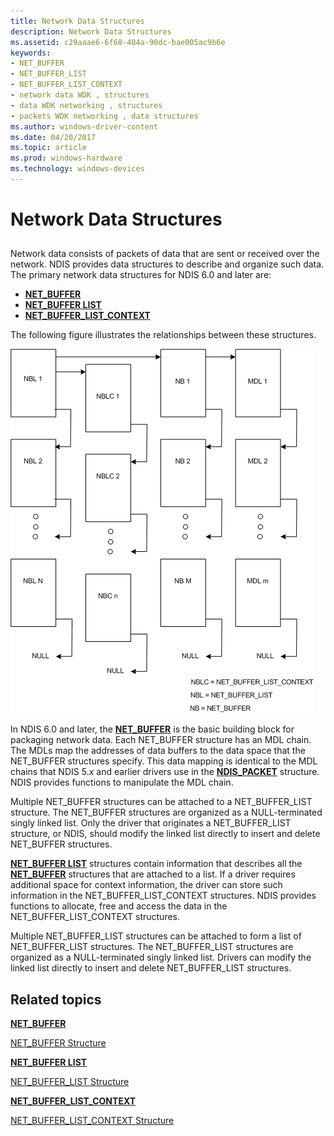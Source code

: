 ```yaml
---
title: Network Data Structures
description: Network Data Structures
ms.assetid: c29aaae6-6f68-404a-90dc-bae005ac9b6e
keywords:
- NET_BUFFER
- NET_BUFFER_LIST
- NET_BUFFER_LIST_CONTEXT
- network data WDK , structures
- data WDK networking , structures
- packets WDK networking , data structures
ms.author: windows-driver-content
ms.date: 04/20/2017
ms.topic: article
ms.prod: windows-hardware
ms.technology: windows-devices
---
```


# Network Data Structures


## <a href="" id="ddk-network-data-structures-ng"></a>


Network data consists of packets of data that are sent or received over the network. NDIS provides data structures to describe and organize such data. The primary network data structures for NDIS 6.0 and later are:

-   [**NET\_BUFFER**](https://msdn.microsoft.com/library/windows/hardware/ff568376)
-   [**NET\_BUFFER LIST**](https://msdn.microsoft.com/library/windows/hardware/ff568388)
-   [**NET\_BUFFER\_LIST\_CONTEXT**](https://msdn.microsoft.com/library/windows/hardware/ff568389)

The following figure illustrates the relationships between these structures.

![diagram illustrating ndis 6.0 network data structures](images/netbufferstructures.png)

In NDIS 6.0 and later, the [**NET\_BUFFER**](https://msdn.microsoft.com/library/windows/hardware/ff568376) is the basic building block for packaging network data. Each NET\_BUFFER structure has an MDL chain. The MDLs map the addresses of data buffers to the data space that the NET\_BUFFER structures specify. This data mapping is identical to the MDL chains that NDIS 5.*x* and earlier drivers use in the [**NDIS\_PACKET**](https://msdn.microsoft.com/library/windows/hardware/ff557086) structure. NDIS provides functions to manipulate the MDL chain.

Multiple NET\_BUFFER structures can be attached to a NET\_BUFFER\_LIST structure. The NET\_BUFFER structures are organized as a NULL-terminated singly linked list. Only the driver that originates a NET\_BUFFER\_LIST structure, or NDIS, should modify the linked list directly to insert and delete NET\_BUFFER structures.

[**NET\_BUFFER LIST**](https://msdn.microsoft.com/library/windows/hardware/ff568388) structures contain information that describes all the [**NET\_BUFFER**](https://msdn.microsoft.com/library/windows/hardware/ff568376) structures that are attached to a list. If a driver requires additional space for context information, the driver can store such information in the NET\_BUFFER\_LIST\_CONTEXT structures. NDIS provides functions to allocate, free and access the data in the NET\_BUFFER\_LIST\_CONTEXT structures.

Multiple NET\_BUFFER\_LIST structures can be attached to form a list of NET\_BUFFER\_LIST structures. The NET\_BUFFER\_LIST structures are organized as a NULL-terminated singly linked list. Drivers can modify the linked list directly to insert and delete NET\_BUFFER\_LIST structures.

## Related topics


[**NET\_BUFFER**](https://msdn.microsoft.com/library/windows/hardware/ff568376)

[NET\_BUFFER Structure](net-buffer-structure.md)

[**NET\_BUFFER LIST**](https://msdn.microsoft.com/library/windows/hardware/ff568388)

[NET\_BUFFER\_LIST Structure](net-buffer-list-structure.md)

[**NET\_BUFFER\_LIST\_CONTEXT**](https://msdn.microsoft.com/library/windows/hardware/ff568389)

[NET\_BUFFER\_LIST\_CONTEXT Structure](net-buffer-list-context-structure.md)

 

 






